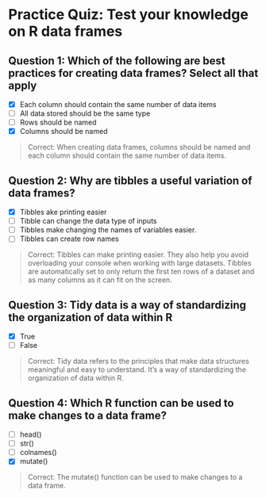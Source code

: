 # Practice Quiz: Test your knowledge on R data frames

## Question 1: Which of the following are best practices for creating data frames? Select all that apply

- [x] Each column should contain the same number of data items
- [ ] All data stored should be the same type
- [ ] Rows should be named
- [x] Columns should be named

> Correct: When creating data frames, columns should be named and each column should contain the same number of data items.

## Question 2: Why are tibbles a useful variation of data frames?

- [x] Tibbles ake printing easier
- [ ] Tibble can change the data type of inputs
- [ ] Tibbles make changing the names of variables easier.
- [ ] Tibbles can create row names

> Correct:
Tibbles can make printing easier. They also help you avoid overloading your console when working with large datasets. Tibbles are automatically set to only return the first ten rows of a dataset and as many columns as it can fit on the screen.

## Question 3: Tidy data is a way of standardizing the organization of data within R

- [x] True
- [ ] False

> Correct:
Tidy data refers to the principles that make data structures meaningful and easy to understand. It’s a way of standardizing the organization of data within R.

## Question 4: Which R function can be used to make changes to a data frame?

- [ ] head()
- [ ] str()
- [ ] colnames()
- [x] mutate()

> Correct: The mutate() function can be used to make changes to a data frame. 
